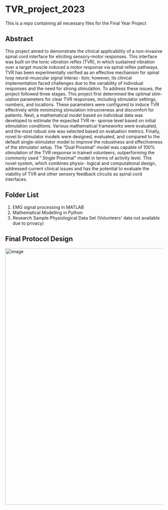 # TVR_project_2023
This is a repo containing all necessary files for the Final Year Project
## Abstract
This project aimed to demonstrate the clinical applicability of a non-invasive spinal cord interface for eliciting sensory-motor responses. This interface was built on the tonic vibration reflex (TVR), in which sustained vibration over a target muscle induced a motor response via spinal reflex pathways. TVR has been experimentally verified as an effective mechanism for spinal loop neural-muscular signal interac- tion; however, its clinical implementation faced challenges due to the variability of individual responses and the need for strong stimulation. To address these issues, the project followed three stages. This project first determined the optimal stim- ulation parameters for clear TVR responses, including stimulator settings, numbers, and locations. These parameters were configured to induce TVR effectively while minimizing stimulation intrusiveness and discomfort for patients. Next, a mathematical model based on individual data was developed to estimate the expected TVR re- sponse level based on initial stimulation conditions. Various mathematical frameworks were evaluated, and the most robust one was selected based on evaluation metrics. Finally, novel bi-stimulator models were designed, evaluated, and compared to the default single-stimulator model to improve the robustness and effectiveness of the stimulator setup. The “Dual Proximal” model was capable of 100% stimulation of the TVR response in trained volunteers, outperforming the commonly used “ Single Proximal” model in terms of activity level. This novel system, which combines physio- logical and computational design, addressed current clinical issues and has the potential to evaluate the viability of TVR and other sensory feedback circuits as spinal cord interfaces.
## Folder List
1. EMG signal processing in MATLAB
2. Mathematical Modelling in Python
3. Research Sample Physiological Data Set (Volunteers' data not available due to privacy)
## Final Protocol Design
<img width="817" alt="image" src="https://github.com/xw1519/TVR_project_2023/assets/119264167/9b9ddc23-96b0-4b91-9bed-f79f3990cf5e">

